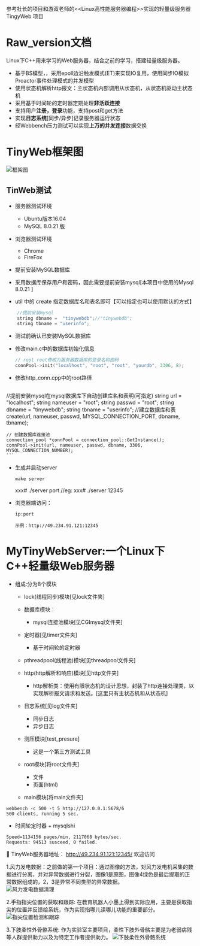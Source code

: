 参考社长的项目和游双老师的<<Linux高性能服务器编程>>实现的轻量级服务器 TingyWeb 项目

Raw_version文档
===============
Linux下C++用来学习的Web服务器，结合之前的学习，搭建轻量级服务器。
* 基于BS模型，，采用epoll边沿触发模式(ET)来实现IO复用，使用同步IO模拟Proactor事件处理模式的并发模型
* 使用状态机解析http报文：主状态机内部调用从状态机，从状态机驱动主状态机
* 采用基于时间轮的定时器定期处理**非活跃连接**
* 支持用户**注册，登录**功能，支持post和get方法
* 实现**日志系统**[同步/异步]记录服务器运行状态
* 经Webbench压力测试可以实现**上万的并发连接**数据交换


TinyWeb框架图
======================
![框架图](./root/kuanjia.png) 


TinWeb测试
------------
* 服务器测试环境
	* Ubuntu版本16.04
	* MySQL 8.0.21 版
* 浏览器测试环境 
	* Chrome
	* FireFox

* 提前安装MySQL数据库
* 采用数据库保存用户和密码，因此需要提前安装mysql[本项目中使用的Mysql 8.0.21 ]

* util 中的 create 指定数据库名和表名即可【可以指定也可以使用默认的方式】
```C++
    //提前安装mysql
    string dbname =  "tinywebdb";//"tinywebdb";
    string tbname = "userinfo";
```
* 测试前确认已安装MySQL数据库

* 修改main.c中的数据库初始化信息

    ```C++
    // root root修改为服务器数据库的登录名和密码
    connPool->init("localhost", "root", "root", "yourdb", 3306, 8);
    ```

* 修改http_conn.cpp中的root路径

    ```C++
//提前安装mysql在mysql数据库下自动创建库名和表明(可指定)
    string url = "localhost";
    string nameuser = "root";
    string passwd = "root";
    string dbname = "tinywebdb"; 
    string tbname = "userinfo";
    //建立数据库和表
    create(url, nameuser, passwd, MYSQL_CONNECTION_PORT, dbname, tbname);

    // 创建数据库连接池
    connection_pool *connPool = connection_pool::GetInstance();
    connPool->init(url, nameuser, passwd, dbname, 3306, MYSQL_CONNECTION_NUMBER);
    ```

* 生成并启动server

    ```C++
    make server
    ```
    xxx# ./server port
    //eg: xxx# ./server 12345

* 浏览器端访问：
    ```
    ip:port

    示例：http://49.234.91.121:12345
    ```
MyTinyWebServer:一个Linux下C++轻量级Web服务器
============================================
+ 组成:分为8个模块
    + lock(线程同步)模块[见lock文件夹]

    + 数据库模块：
        - mysql连接池模块[见CGImysql文件夹]

    + 定时器[见timer文件夹]
        - 基于时间轮的定时器

    + pthreadpool(线程池)模块[见threadpool文件夹]

    + http(http解析和响应)模块[见http文件夹]
        + http解析类：使用有限状态机的设计思想，封装了http连接处理类，以实现解析报文请求和发送。[这里只有主状态机和从状态机]
    + 日志系统[见log文件夹]
        + 同步日志
        + 异步日志

    + 测压模块[test_presure]
        - 这是一个第三方测试工具
    
    + root模块[将root文件夹]
        + 文件
        + 页面(html)

    + main模块[将main文件夹]


```
webbench -c 500 -t 5 http://127.0.0.1:5678/6
500 clients, running 5 sec.
```

+ 时间轮定时器 + mysqlshi
```
Speed=1134156 pages/min, 2117068 bytes/sec.
Requests: 94513 susceed, 0 failed.
```
🔗 TinyWeb服务器地址： http://49.234.91.121:12345/
欢迎访问

1.风力发电数据：之前做的第一个项目：通过图像的方法，对风力发电机采集的数据进行分离，并对异常数据进行分裂，图像1是原图，图像4绿色是最后提取的正常数据组成的，2，3是异常不同类型的异常数据。  
    ![风力发电数据清理](./root/01.png) 
    
2.手指指尖位置的获取和跟踪: 在教育机器人小墨上得到实际应用，主要是获取指尖的位置并反馈给系统，作为实现指哪儿读哪儿功能的重要部分。
      ![指尖位置检测和跟踪](./root/02.png) 
    
3.下肢柔性外骨骼系统: 作为实验室主要项目，柔性下肢外骨骼主要是为老弱病残等人群提供助力以及为特定工作者提供助力。
    ![下肢柔性外骨骼系统](./root/03.png) 

